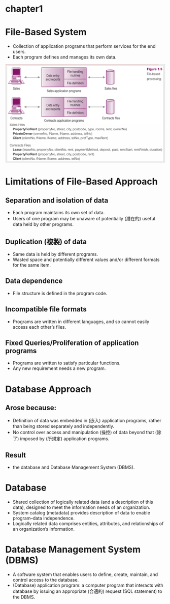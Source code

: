 # chapter1
# File-Based System
* Collection of application programs that perform services for the end users.
* Each program defines and manages its own data.

![](https://github.com/yucing/database/blob/main/picture/FBS.png)

# Limitations of File-Based Approach
## Separation and isolation of data
* Each program maintains its own set of data.
* Users of one program may be unaware of potentially (潛在的) useful data held by other programs.
## Duplication (複製) of data
* Same data is held by different programs.
* Wasted space and potentially different values and/or different formats for the same item.
## Data dependence
* File structure is defined in the program code.
## Incompatible file formats
* Programs are written in different languages, and so cannot easily access each other’s files.
## Fixed Queries/Proliferation of application programs
* Programs are written to satisfy particular functions.
* Any new requirement needs a new program.

# Database Approach
## Arose because:
* Definition of data was embedded in (嵌入) application programs, rather than being stored separately and independently.
* No control over access and manipulation (操控) of data beyond that (除了) imposed by (所規定) application programs.
## Result
* the database and Database Management System (DBMS).

# Database
* Shared collection of logically related data (and a description of this data), designed to meet the information needs of an organization.
* System catalog (metadata) provides description of data to enable program–data independence.
* Logically related data comprises entities, attributes, and relationships of an organization’s information.

# Database Management System (DBMS)
* A software system that enables users to define, create, maintain, and control access to the database.
* (Database) application program: a computer program that interacts with database by issuing an appropriate (合適的) request (SQL statement) to the DBMS.